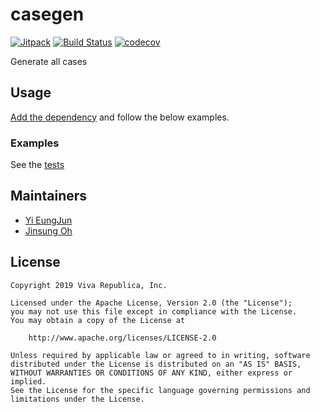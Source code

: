 # casegen

[![Jitpack](https://jitpack.io/v/toss/casegen.svg)](https://jitpack.io/#toss/casegen)
[![Build Status](https://travis-ci.org/toss/casegen.svg?branch=master)](https://travis-ci.org/toss/casegen)
[![codecov](https://codecov.io/gh/toss/casegen/branch/master/graph/badge.svg)](https://codecov.io/gh/toss/casegen)

Generate all cases

## Usage

[Add the dependency](https://jitpack.io/#toss/casegen/v0.1.0) and
follow the below examples.

### Examples

See the [tests](./src/test/kotlin/im/toss/util/casegen/CaseGenTest.kt)

## Maintainers

* [Yi EungJun](https://github.com/eungjun-yi)
* [Jinsung Oh](https://github.com/econquer)

## License

    Copyright 2019 Viva Republica, Inc.

    Licensed under the Apache License, Version 2.0 (the "License");
    you may not use this file except in compliance with the License.
    You may obtain a copy of the License at

        http://www.apache.org/licenses/LICENSE-2.0

    Unless required by applicable law or agreed to in writing, software
    distributed under the License is distributed on an "AS IS" BASIS,
    WITHOUT WARRANTIES OR CONDITIONS OF ANY KIND, either express or implied.
    See the License for the specific language governing permissions and
    limitations under the License.
